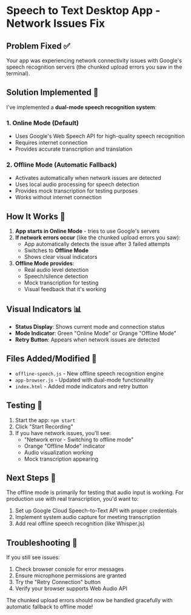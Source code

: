 # Speech to Text Desktop App - Network Issues Fix

## Problem Fixed ✅
Your app was experiencing network connectivity issues with Google's speech recognition servers (the chunked upload errors you saw in the terminal). 

## Solution Implemented 🔧

I've implemented a **dual-mode speech recognition system**:

### 1. **Online Mode** (Default)
- Uses Google's Web Speech API for high-quality speech recognition
- Requires internet connection
- Provides accurate transcription and translation

### 2. **Offline Mode** (Automatic Fallback)
- Activates automatically when network issues are detected
- Uses local audio processing for speech detection
- Provides mock transcription for testing purposes
- Works without internet connection

## How It Works 🚀

1. **App starts in Online Mode** - tries to use Google's servers
2. **If network errors occur** (like the chunked upload errors you saw):
   - App automatically detects the issue after 3 failed attempts
   - Switches to **Offline Mode** 
   - Shows clear visual indicators
3. **Offline Mode provides**:
   - Real audio level detection
   - Speech/silence detection
   - Mock transcription for testing
   - Visual feedback that it's working

## Visual Indicators 📊

- **Status Display**: Shows current mode and connection status
- **Mode Indicator**: Green "Online Mode" or Orange "Offline Mode"
- **Retry Button**: Appears when network issues are detected

## Files Added/Modified 📝

- `offline-speech.js` - New offline speech recognition engine
- `app-browser.js` - Updated with dual-mode functionality
- `index.html` - Added mode indicators and retry button

## Testing 🧪

1. Start the app: `npm start`
2. Click "Start Recording"
3. If you have network issues, you'll see:
   - "Network error - Switching to offline mode"
   - Orange "Offline Mode" indicator
   - Audio visualization working
   - Mock transcription appearing

## Next Steps 🎯

The offline mode is primarily for testing that audio input is working. For production use with real transcription, you'd want to:

1. Set up Google Cloud Speech-to-Text API with proper credentials
2. Implement system audio capture for meeting transcription
3. Add real offline speech recognition (like Whisper.js)

## Troubleshooting 🔧

If you still see issues:
1. Check browser console for error messages
2. Ensure microphone permissions are granted
3. Try the "Retry Connection" button
4. Verify your browser supports Web Audio API

The chunked upload errors should now be handled gracefully with automatic fallback to offline mode!
